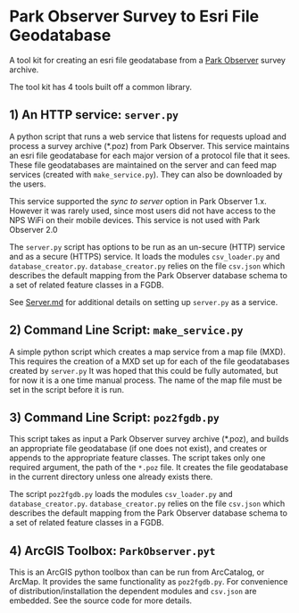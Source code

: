 # Park Observer Survey to Esri File Geodatabase

 A tool kit for creating an esri file geodatabase from a
 [Park Observer](https://github.com/AKROGIS/Park-Observer) survey archive.

The tool kit has 4 tools built off a common library.

## 1) An HTTP service: `server.py`

A python script that runs a web service that listens for requests
upload and process a survey archive (*.poz) from Park Observer.
This service maintains an esri file geodatabase for each major
version of a protocol file that it sees.  These file geodatabases
are maintained on the server and can feed map services (created
with `make_service.py`).  They can also be downloaded by the users.

This service supported the _sync to server_ option in Park Observer
1.x.  However it was rarely used, since most users did not have
access to the NPS WiFi on their mobile devices.  This service is not
used with Park Observer 2.0

The `server.py` script has options to be run as an un-secure (HTTP)
service and as a secure (HTTPS) service.  It loads the modules
`csv_loader.py` and `database_creator.py`. `database_creator.py` relies on
the file `csv.json` which describes the default mapping from the Park
Observer database schema to a set of related feature classes in a FGDB.

See [Server.md](https://github.com/AKROGIS/poz2fgdb/blob/master/Server.md)
for additional details on setting up `server.py` as
a service.

## 2) Command Line Script: `make_service.py`

A simple python script which creates a map service
from a map file (MXD).  This requires the creation of a MXD
set up for each of the file geodatabases created by `server.py`
It was hoped that this could be fully automated, but for
now it is a one time manual process.  The name of the map file
must be set in the script before it is run.

## 3) Command Line Script: `poz2fgdb.py`

This script takes as input a Park Observer survey archive (*.poz),
and builds an appropriate file geodatabase (if one does not exist),
and creates or appends to the appropriate feature classes. The
script takes only one required argument, the path of the `*.poz` file.
It creates the file geodatabase in the current directory unless one
already exists there.

The script `poz2fgdb.py` loads the modules `csv_loader.py` and
`database_creator.py`. `database_creator.py` relies on the file
`csv.json` which describes the default mapping from the Park Observer
database schema to a set of related feature classes in a FGDB.

## 4) ArcGIS Toolbox: `ParkObserver.pyt`

This is an ArcGIS python toolbox than can be run from ArcCatalog,
or ArcMap. It provides the same functionality as `poz2fgdb.py`.
For convenience of distribution/installation the dependent modules
and `csv.json` are embedded.  See the source code for more details.
